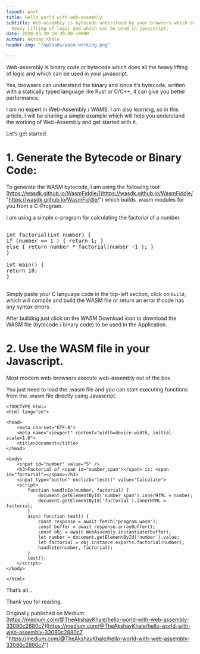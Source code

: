 ```yaml
---
layout: post
title: Hello world with web-assembly
subtitle: Web-assembly is bytecode understood by your browsers which does all the
  heavy lifting of logic and which can be used in javascript.
date: 2020-03-20 18:30:00 +0000
author: Akshay Khale
header-img: "/uploads/wasm-working.png"

---
```

Web-assembly is binary code or bytecode which does all the heavy lifting of logic and which can be used in your javascript.

Yes, browsers can understand the binary and since it’s bytecode, written with a statically typed language like Rust or C/C++, it can give you better performance.

I am no expert in Web-Assembly / WAMS, I am also learning, so in this article, I will be sharing a simple example which will help you understand the working of Web-Assembly and get started with it.

Let’s get started:

# 1. Generate the Bytecode or Binary Code:

To generate the WASM bytecode, I am using the following tool: [https://wasdk.github.io/WasmFiddle/](https://wasdk.github.io/WasmFiddle/ "https://wasdk.github.io/WasmFiddle/") which builds .wasm modules for you from a C-Program.

I am using a simple c-program for calculating the factorial of a number.

<pre>

int factorial(int number) {
if (number == 1 ) { return 1; }
else { return number * factorial(number -1 ); }
}

int main() {
return 10;
}

</pre>

Simply paste your C language code in the top-left section, click on `build`, which will compile and build the WASM file or return an error if code has any syntax errors.

After building just click on the WASM Download icon to download the WASM file (bytecode / binary code) to be used in the Application.

# 2. Use the WASM file in your Javascript.

Most modern web-browsers execute web-assembly out of the box.

You just need to load the .wasm file and you can start executing functions from the .wasm file directly using Javascript.

    <!DOCTYPE html>
    <html lang="en">
    
    <head>
        <meta charset="UTF-8">
        <meta name="viewport" content="width=device-width, initial-scale=1.0">
        <title>Document</title>
    </head>
    
    <body>
        <input id="number" value="5" />
        <h3>Factorial of <span id="number_span"></span> is: <span id="factorial"></span></h3>
        <input type="button" onclick="test()" value="Calculate">
        <script>
            function handleIo(number, factorial) {
                document.getElementById('number_span').innerHTML = number;
                document.getElementById('factorial').innerHTML = factorial;
            }
            async function test() {
                const response = await fetch("program.wasm");
                const buffer = await response.arrayBuffer();
                const obj = await WebAssembly.instantiate(buffer);
                let number = document.getElementById('number').value;
                let factorial = obj.instance.exports.factorial(number);
                handleIo(number, factorial);
            }
            test();
        </script>
    </body>
    
    </html>

That’s all…

Thank you for reading.

Originally published on Medium: [https://medium.com/@TheAkshayKhale/hello-world-with-web-assembly-33080c2880c7](https://medium.com/@TheAkshayKhale/hello-world-with-web-assembly-33080c2880c7 "https://medium.com/@TheAkshayKhale/hello-world-with-web-assembly-33080c2880c7")